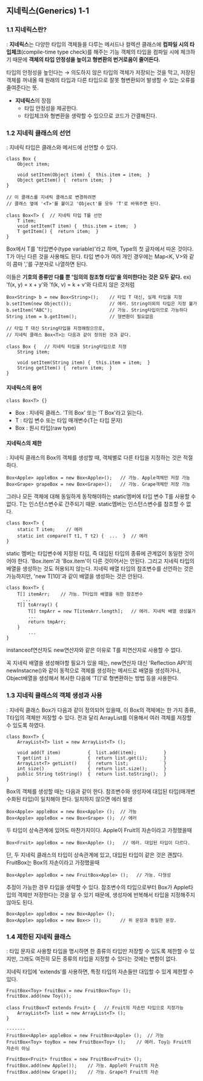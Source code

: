 ## 지네릭스(Generics) 1-1

### 1.1 지네릭스란?
: **지네릭스**는 다양한 타입의 객체들을 다루는 메서드나 컬렉션 클래스에
**컴파일 시의 타입체크**(compile-time type check)를 해주는 기능
객체의 타입을 컴파일 시에 체크하기 때문에 **객체의 타입 안정성을 높이고 형변환의 번거로움이 줄어든다.**

타입의 안정성을 높인다는 → 의도하지 않은 타입의 객체가 저장되는 것을 막고,
저장된 객체를 꺼내올 때 원래의 타입과 다른 타입으로 잘못 형변환되어 발생할 수 있는 오류를 줄여준다는 뜻.

- **지네릭스**의 장점
  - 타입 안정성을 제공한다.
  - 타입체크와 형변환을 생략할 수 있으므로 코드가 간결해진다.

### 1.2 지네릭 클래스의 선언
: 지네릭 타입은 클래스와 메서드에 선언할 수 있다.

```
class Box {
    Object item;
    
    void setItem(Object item) {  this.item = item;  }
    Object getItem() {  return item;  }
}

// 이 클래스를 지네릭 클래스로 변경하려면
// 클래스 옆에 '<T>'를 붙이고 'Object'를 모두 'T'로 바꿔주면 된다.

class Box<T> {  // 지네릭 타입 T를 선언
    T item;
    void setItem(T item) {  this.item = item;  }
    T getItem() {  return item;  }
}
```

Box<T>에서 T를 '타입변수(type variable)'라고 하며, Type의 첫 글자에서 따온 것이다. T가 아닌 다른 것을 사용해도 된다.
타입 변수가 여러 개인 경우에는 Map<K, V>와 같이 콤마 ','를 구분자로 나열하면 된다.

이들은 **기호의 종류만 다를 뿐 '임의의 참조형 타입'을 의미한다는 것은 모두 같다.**
ex) 'f(x, y) = x + y'와 'f(k, v) = k + v'와 다르지 않은 것처럼

```
Box<String> b = new Box<String>();    // 타입 T 대신, 실제 타입을 지정
b.setItem(new Object());              // 에러. String이외의 타입은 지정 불가
b.setItem("ABC");                     // 가능. String타입이므로 가능하다
String item = b.getItem();            // 형변환이 필요없음

// 타입 T 대신 String타입을 지정해줬으므로,
// 지네릭 클래스 Box<T>는 다음과 같이 정의된 것과 같다.

class Box {   // 지네릭 타입을 String타입으로 지정
    String item;
    
    void setItem(String item) {  this.item = item;  }
    String getItem() {  return item;  }
}
```

#### 지네릭스의 용어
```
class Box<T> {}
``` 

- Box<T> : 지네릭 클래스. 'T의 Box' 또는 'T Box'라고 읽는다.
- T : 타입 변수 또는 타입 매개변수(T는 타입 문자)
- Box : 원시 타입(raw type)

#### 지네릭스의 제한
: 지네릭 클래스의 Box의 객체를 생성할 때, 객체별로 다른 타입을 지정하는 것은 적절하다.

```
Box<Apple> appleBox = new Box<Apple>();   // 가능. Apple객체만 저장 가능
Box<Grape> grapeBox = new Box<Grape>();   // 가능. Grape객체만 저장 가능
```

그러나 모든 객체에 대해 동일하게 동작해야하는 static멤버에 타입 변수 T를 사용할 수 없다.
T는 인스턴스변수로 간주되기 때문. static멤버는 인스턴스변수를 참조할 수 없다.

```
class Box<T> {
    static T item;    // 에러
    static int compare(T t1, T t2) {  ...  }  // 에러
}
```

static 멤버는 타입변수에 지정된 타입, 즉 대입된 타입의 종류에 관계없이 동일한 것이어야 한다.
'Box<Apple>.item'과 'Box<Grape>.item'이 다른 것이어서는 안된다.
그리고 지네릭 타입의 배열을 생성하는 것도 허용되지 않는다.
지네릭 배열 타입의 참조변수를 선언하는 것은 가능하지만, 'new T[10]'과 같이 배열을 생성하는 것은 안된다.

```
class Box<T> {
    T[] itemArr;    // 가능. T타입의 배열을 위한 참조변수
      ...
    T[] toArray() {
        T[] tmpArr = new T[itemArr.length];   // 에러. 지네릭 배열 생성불가
        ...
        return tmpArr;
    }
        ...
}
```

instanceof연산자도 new연산자와 같은 이유로 T를 피연산자로 사용할 수 없다.

꼭 지네릭 배열을 생성해야할 필요가 있을 때는, new연산자 대신 'Reflection API'의 newInstacne()와 같이
동적으로 객체를 생성하는 메서드로 배열을 생성하거나, Object배열을 생성해서 복사한 다음에 'T[]'로 형변환하는 방법 등을 사용한다.


### 1.3 지네릭 클래스의 객체 생성과 사용
: 지네릭 클래스 Box<T>가 다음과 같이 정의되어 있을때, 이 Box<T>의 객체에는 한 가지 종류, T타입의 객체만 저장할 수 있다.
전과 달리 ArrayList를 이용해서 여러 객체를 저장할 수 있도록 하였다.

```
class Box<T> {
    ArrayList<T> list = new ArrayList<T> ();
    
    void add(T item)          {  list.add(item);          }
    T get(int i)              {  return list.get(i);      }
    ArrayList<T> getList()    {  return list;             }
    int size()                {  return list.size();      }
    public String toString()  {  return list.toString();  }
}
```

Box<T>의 객체를 생성할 때는 다음과 같이 한다.
참조변수와 생성자에 대입된 타입(매개변수화된 타입)이 일치해야 한다. 일치하지 않으면 에러 발생

```
Box<Apple> appleBox = new Box<Apple> ();  // 가능
Box<Apple> appleBox = new Box<Grape> ();  // 에러
```

두 타입이 상속관계에 있어도 마찬가지이다. Apple이 Fruit의 자손이라고 가정했을때

```
Box<Fruit> appleBox = new Box<Apple> ();   // 에러. 대입된 타입이 다르다.
```

단, 두 지네릭 클래스의 타입이 상속관계에 있고, 대입된 타입이 같은 것은 괜찮다. 
FruitBox는 Box의 자손이라고 가정했을때

```
Box<Apple> appleBox = new FruitBox<Apple> ();   // 가능. 다형성
```

추정이 가능한 경우 타입을 생략할 수 있다. 
참조변수의 타입으로부터 Box가 Apple타입의 객체만 저장한다는 것을 알 수 있기 때문에,
생성자에 반복해서 타입을 지정해주지 않아도 된다.

```
Box<Apple> appleBox = new Box<Apple> ();
Box<Apple> appleBox = new Box<> ();       // 위 문장과 동일한 문장.
```

### 1.4 제한된 지네릭 클래스
: 타입 문자로 사용할 타입을 명시하면 한 종류의 타입만 저장할 수 있도록 제한할 수 있지만,
그래도 여전히 모든 종류의 타입을 지정할 수 있다는 것에는 변함이 없다.

지네릭 타입에 'extends'를 사용하면, 특정 타입의 자손들만 대입할 수 있게 제한할 수 있다.
```
FruitBox<Toy> fruitBox = new FruitBox<Toy> ();
fruitBox.add(new Toy()); 

class FruitBox<T extends Fruit> {   // Fruit의 자손만 타입으로 지정가능
    ArrayList<T> list = new ArrayList<T> ();
}

-------
FruitBox<Apple> appleBox = new FruitBox<Apple> ();  // 가능
FruitBox<Toy> toyBox = new FruitBox<Toy> ();    // 에러. Toy는 Fruit의 자손이 아님

FruitBox<Fruit> fruitBox = new FruitBox<Fruit> ();
fruitBox.add(new Apple());    // 가능. Apple이 Fruit의 자손
fruitBox.add(new Grape());    // 가능. Grape가 Fruit의 자손
```
